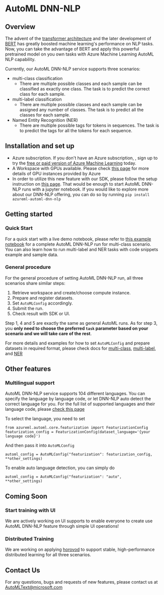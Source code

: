# AutoML DNN-NLP

## Overview
The advent of the [transformer architecture](https://arxiv.org/abs/1706.03762) and the later development of [BERT](https://arxiv.org/abs/1810.04805) has greatly boosted machine learning's performance on NLP tasks. Now, you can take the advantage of BERT and apply this powerful pretrained model on you own tasks with Azure Machine Learning AutoML NLP capability. 

Currently, our AutoML DNN-NLP service supports three scenarios: 
* multi-class classification
  * There are multiple possible classes and each sample can be classified as exactly one class. The task is to predict the correct class for each sample.
* multi-label classification
  * There are multiple possible classes and each sample can be assigned any number of classes. The task is to predict all the classes for each sample.
* Named Entity Recognition (NER)
  * There are multiple possible tags for tokens in sequences. The task is to predict the tags for all the tokens for each sequence.

## Installation and set up

* Azure subscription. If you don't have an Azure subscription, , sign up to try the [free or paid version of Azure Machine Learning](https://azure.microsoft.com/free/) today.
* A Workspace with GPUs available. Please check [this page](https://docs.microsoft.com/en-us/azure/virtual-machines/sizes-gpu) for more details of GPU instances provided by Azure
* In order to utilize this new feature with our SDK, please follow the setup instruction on [this page](https://github.com/ZeratuuLL/azureml-examples/tree/main/python-sdk/tutorials/automl-with-azureml). That would be enough to start AutoML DNN-NLP runs with a jupyter notebook. If you would like to explore more about our DNN-NLP offering, you can do so by running ``` pip install azureml-automl-dnn-nlp ```

## Getting started

### Quick Start
For a quick start with a live demo notebook, please refer to [this example notebook](https://github.com/ZeratuuLL/azureml-examples/tree/lifengwei/multiclass-notebook/python-sdk/tutorials/automl-with-azureml/automl-dnn-nlp) for a complete AutoML DNN-NLP run for multi-class scenario. You can also learn how to run multi-label and NER tasks with code snippets example and sample data.

### General procedure
For the general procedure of setting AutoML DNN-NLP run, all three scenarios share similar steps:
1. Retrieve workspace and create/choose compute instance.
2. Prepare and register datasets.
3. Set `AutoMLConfig` accordingly.
4. Submit the run. 
5. Check result with SDK or UI. 

Step 1, 4 and 5 are exactly the same as general AutoML runs. As for step 3, you **only need to choose the preferred `task` parameter based on your scenario and we will take care of the rest**.

For more details and examples for how to set `AutoMLConfig` and prepare datasets in required format, please check docs for [multi-class](./docs/multi-class.md), [multi-label](./docs/multi-label.md), and [NER](./docs/ner.md)

## Other features

### Multilingual support
AutoML DNN-NLP service supports 104 different languages. You can specify the language by language code, or let DNN-NLP auto detect the correct language for you. For the full list of supported languages and their language code, please [check this page](https://docs.microsoft.com/en-us/python/api/azureml-automl-core/azureml.automl.core.constants.textdnnlanguages?view=azure-ml-py#supported-----afr----afrikaans----ara----arabic----arg----aragonese----ast----asturian----azb----south-azerbaijani----aze----azerbaijani----bak----bashkir----bar----bavarian----bel----belarusian----ben----bengali----bos----bosnian----bpy----bishnupriya----bre----breton----bul----bulgarian----cat----catalan----ceb----cebuano----ces----czech----che----chechen----chv----chuvash----cym----welsh----dan----danish----deu----german----ell----greek----eng----english----est----estonian----eus----basque----fas----persian----fin----finnish----fra----french----fry----western-frisian----gle----irish----glg----galician----guj----gujarati----hat----haitian----hbs----serbo-croatian----heb----hebrew----hin----hindi----hrv----croatian----hun----hungarian----hye----armenian----ido----ido----ind----indonesian----isl----icelandic----ita----italian----jav----javanese----jpn----japanese----kan----kannada----kat----georgian----kaz----kazakh----kir----kirghiz----kor----korean----lah----western-punjabi----lat----latin----lav----latvian----lit----lithuanian----lmo----lombard----ltz----luxembourgish----mal----malayalam----mar----marathi----min----minangkabau----mkd----macedonian----mlg----malagasy----mon----mongolian----msa----malay----mul----multilingual---collection-of-all-supporting-languages----mya----burmese----nds----low-saxon----nep----nepali----new----newar----nld----dutch----nno----norwegian-nynorsk----nob----norwegian-bokm-l----oci----occitan----pan----punjabi----pms----piedmontese----pol----polish----por----portuguese----ron----romanian----rus----russian----scn----sicilian----sco----scots----slk----slovak----slv----slovenian----spa----spanish----sqi----albanian----srp----serbian----sun----sundanese----swa----swahili----swe----swedish----tam----tamil----tat----tatar----tel----telugu----tgk----tajik----tgl----tagalog----tha----thai----tur----turkish----ukr----ukrainian----urd----urdu----uzb----uzbek----vie----vietnamese----vol----volap-k----war----waray-waray----yor----yoruba----zho----chinese--)

To select the language, you need to set

```
from azureml.automl.core.featurization import FeaturizationConfig
featurization_config = FeaturizationConfig(dataset_language='{your language code}')
```

And then pass it into `AutoMLConfig`

```
automl_config = AutoMLConfig("featurization": featurization_config, **other_settings)
```

To enable auto language detection, you can simply do
```
automl_config = AutoMLConfig("featurization": "auto", **other_settings)
```

## Coming Soon

### Start training with UI

We are actively working on UI supports to enable everyone to create use AutoML DNN-NLP feature through simple UI operations!

### Distributed Training
We are working on applying [horovod](https://github.com/horovod/horovod) to support stable, high-performance distributed learning for all three scenarios.

## Contact Us

For any questions, bugs and requests of new features, please contact us at [AutoMLText@microsoft.com](mailto:AutoMLText@microsoft.com)
